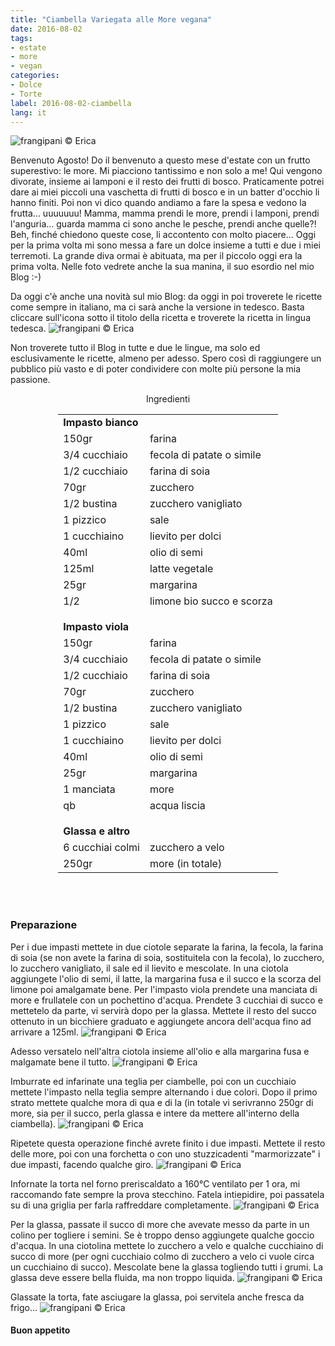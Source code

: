 ```yaml
---
title: "Ciambella Variegata alle More vegana"
date: 2016-08-02
tags:
- estate
- more
- vegan
categories:
- Dolce
- Torte
label: 2016-08-02-ciambella
lang: it
---
```

![](header.jpg "frangipani © Erica")

Benvenuto Agosto! Do il benvenuto a questo mese d'estate con un frutto superestivo: le more. Mi piacciono tantissimo e non solo a me! Qui vengono divorate, insieme ai lamponi e il resto dei frutti di bosco. Praticamente potrei dare ai miei piccoli una vaschetta di frutti di bosco e in un batter d'occhio li hanno finiti. Poi non vi dico quando andiamo a fare la spesa e vedono la frutta... uuuuuuu! Mamma, mamma prendi le more, prendi i lamponi, prendi l'anguria... guarda mamma ci sono anche le pesche, prendi anche quelle?! Beh, finché chiedono queste cose, li accontento con molto piacere... Oggi per la prima volta mi sono messa a fare un dolce insieme a tutti e due i miei terremoti. La grande diva ormai è abituata, ma per il piccolo oggi era la prima volta. Nelle foto vedrete anche la sua manina, il suo esordio nel mio Blog :-)

Da oggi c'è anche una novità sul mio Blog: da oggi in poi troverete le ricette come sempre in italiano, ma ci sarà anche la versione in tedesco. Basta cliccare sull'icona sotto il titolo della ricetta e troverete la ricetta in lingua tedesca. 
![](lng_change.png "frangipani © Erica")

Non troverete tutto il Blog in tutte e due le lingue, ma solo ed esclusivamente le ricette, almeno per adesso. Spero così di raggiungere un pubblico più vasto e di poter condividere con molte più persone la mia passione.

<div id="wrapper" style="text-align: center">
  <div id="yourdiv" style="display: inline-block;">
    <div class="ingredients">
      <div class="ingredients-title">Ingredienti</div>
      <table>
        <tbody>
          <tr>
            <td colspan="2"><b>Impasto bianco</b></td>
          </tr>
          <tr>
            <td>150gr</td>
            <td>farina</td>
          </tr>
          <tr>
            <td>3/4 cucchiaio</td>
            <td>fecola di patate o simile</td>
          </tr>
          <tr>
            <td>1/2 cucchiaio</td>
            <td>farina di soia</td>
          </tr>
          <tr>
            <td>70gr</td>
            <td>zucchero</td>
          </tr>
          <tr>
            <td>1/2 bustina</td>
            <td>zucchero vanigliato</td>
          </tr>
          <tr>
            <td>1 pizzico</td>
            <td>sale</td>
          </tr>
          <tr>
            <td>1 cucchiaino</td>
            <td>lievito per dolci</td>
          </tr>
          <tr>
            <td>40ml</td>
            <td>olio di semi</td>
          </tr>
          <tr>
            <td>125ml</td>
            <td>latte vegetale</td>
          </tr>
          <tr>
            <td>25gr</td>
            <td>margarina</td>
          </tr>
          <tr>
            <td>1/2</td>
            <td>limone bio succo e scorza</td>
          </tr>
          <tr style="height: 15px;"></tr>
          <tr>          
            <td colspan="2"><b>Impasto viola</b></td>
          </tr>      
          <tr>
            <td>150gr</td>
            <td>farina</td>
          </tr>
          <tr>
            <td>3/4 cucchiaio</td>
            <td>fecola di patate o simile</td>
          </tr>
          <tr>
            <td>1/2 cucchiaio</td>
            <td>farina di soia</td>
          </tr>
          <tr>
            <td>70gr</td>
            <td>zucchero</td>
          </tr>
          <tr>
            <td>1/2 bustina</td>
            <td>zucchero vanigliato</td>
          </tr>
          <tr>
            <td>1 pizzico</td>
            <td>sale</td>
          </tr>
          <tr>
            <td>1 cucchiaino</td>
            <td>lievito per dolci</td>
          </tr>
          <tr>
            <td>40ml</td>
            <td>olio di semi</td>
          </tr>
          <tr>
            <td>25gr</td>
            <td>margarina</td>
          </tr>
          <tr>
            <td>1 manciata</td>
            <td>more</td>
          </tr>
          <tr>
            <td>qb</td>
            <td>acqua liscia</td>
          </tr>
          <tr style="height: 15px;"></tr>
          <tr>          
            <td colspan="2"><b>Glassa e altro</b></td>
          </tr>      
          <tr>
            <td>6 cucchiai colmi</td>
            <td>zucchero a velo</td>
          </tr>
          <tr>
            <td>250gr</td>
            <td>more (in totale)</td>         
          </tr>
        </tbody>
      </table>
      <br></br>
    </div>
  </div>
</div>


<h3>
  <font color="grey">
    <i class="fa-solid fa-gears"></i>
  </font> Preparazione
</h3>

Per i due impasti mettete in due ciotole separate la farina, la fecola, la farina di soia (se non avete la farina di soia, sostituitela con la fecola), lo zucchero, lo zucchero vanigliato, il sale ed il lievito e mescolate. In una ciotola aggiungete l'olio di semi, il latte, la margarina fusa e il succo e la scorza del limone poi amalgamate bene. Per l'impasto viola prendete una manciata di more e frullatele con un pochettino d'acqua. Prendete 3 cucchiai di succo e mettetelo da parte, vi servirà dopo per la glassa. Mettete il resto del succo ottenuto in un bicchiere graduato e aggiungete ancora dell'acqua fino ad arrivare a 125ml. 
![](more.jpg "frangipani © Erica")

Adesso versatelo nell'altra ciotola insieme all'olio e alla margarina fusa e malgamate bene il tutto.
![](impasti.jpg "frangipani © Erica")

Imburrate ed infarinate una teglia per ciambelle, poi con un cucchiaio mettete l'impasto nella teglia sempre alternando i due colori. Dopo il primo strato mettete qualche mora di qua e di la (in totale vi serivranno 250gr di more, sia per il succo, perla glassa e intere da mettere all'interno della ciambella).
![](teglia1.jpg "frangipani © Erica")

Ripetete questa operazione finché avrete finito i due impasti. Mettete il resto delle more, poi con una forchetta o con uno stuzzicadenti "marmorizzate" i due impasti, facendo qualche giro.
![](teglia2.jpg "frangipani © Erica")

Infornate la torta nel forno preriscaldato a 160°C ventilato per 1 ora, mi raccomando fate sempre la prova stecchino. Fatela intiepidire, poi passatela su di una griglia per farla raffreddare completamente.
![](sfornata.jpg "frangipani © Erica")

Per la glassa, passate il succo di more che avevate messo da parte in un colino per togliere i semini. Se è troppo denso aggiungete qualche goccio d'acqua. In una ciotolina mettete lo zucchero a velo e qualche cucchiaino di succo di more (per ogni cucchiaio colmo di zucchero a velo ci vuole circa un cucchiaino di succo). Mescolate bene la glassa togliendo tutti i grumi. La glassa deve essere bella fluida, ma non troppo liquida.
![](glassa.jpg "frangipani © Erica")

Glassate la torta, fate asciugare la glassa, poi servitela anche fresca da frigo...
![](risultato.jpg "frangipani © Erica")


<h4>Buon appetito
  <font color="red">
    <i class="fa-regular fa-face-smile"></i>
  </font>
</h4>
